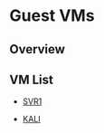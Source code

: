 # Guest VMs

## Overview

## VM List

- [SVR1](https://github.com/Mr3ENTLEY/3ENTLEY-H0M3-LA3/tree/main/Guest-Config/Guest-VMs/SVR1)

- [KALI](https://github.com/Mr3ENTLEY/3ENTLEY-H0M3-LA3/tree/main/Guest-Config/Guest-VMs/KALI)
